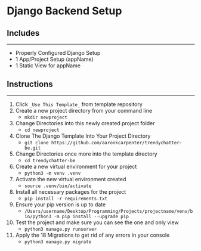 # Django Backend Setup

## Includes
***
- Properly Configured Django Setup
- 1 App/Project Setup (appName)
- 1 Static View for appName

## Instructions
***
1. Click `_Use This Template_` from template repository
2. Create a new project directory from your command line
    - `mkdir newproject` 
3. Change Directories into this newly created project folder
    - `cd newproject`
4. Clone The Django Template Into Your Project Directory
      - `git clone https://github.com/aaronkcarpenter/trendychatter-be.git`
5. Change Directories once more into the template directory
    - `cd trendychatter-be`
6. Create a new virtual environment for your project
    - `python3 -m venv .venv`
7. Activate the new virtual environment created
    - `source .venv/bin/activate`
8. Install all necessary packages for the project
   - `pip install -r requirements.txt`
9. Ensure your pip version is up to date
    - `/Users/username/Desktop/Programming/Projects/projectname/venv/bin/python3 -m pip install --upgrade pip`
10. Test the project and make sure you can see the one and only view
    - `python3 manage.py runserver`
11. Apply the 18 Migrations to get rid of any errors in your console
    - `python3 manage.py migrate`
  

